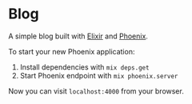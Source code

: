 # Blog

A simple blog built with [Elixir](http://elixir-lang.org/) and [Phoenix](http://www.phoenixframework.org/).

To start your new Phoenix application:

1. Install dependencies with `mix deps.get`
2. Start Phoenix endpoint with `mix phoenix.server`

Now you can visit `localhost:4000` from your browser.
